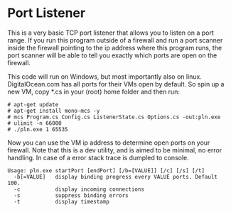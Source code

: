 ﻿# Port Listener
This is a very basic TCP port listener that allows you to listen on a port range. 
If you run this program outside of a firewall and run a port scanner inside the firewall pointing to the ip address where this program runs, 
the port scanner will be able to tell you exactly which ports are open on the firewall.

This code will run on Windows, but most importantly also on linux. DigitalOcean.com has all ports for their VMs open by default. 
So spin up a new VM, copy *.cs in your (root) home folder and then run:
```
# apt-get update
# apt-get install mono-mcs -y
# mcs Program.cs Config.cs ListenerState.cs Options.cs -out:pln.exe
# ulimit -n 66000
# ./pln.exe 1 65535
```
Now you can use the VM ip address to determine open ports on your firewall. 
Note that this is a dev utility, and is aimed to be minimal, no error handling. 
In case of a error stack trace is dumpled to console.
```
Usage: pln.exe startPort [endPort] [/b=[VALUE]] [/c] [/s] [/t]
  -b[=VALUE]   display binding progress every VALUE ports. Default 100.
  -c           display incoming connections
  -s           suppress binding errors
  -t           display timestamp
```
